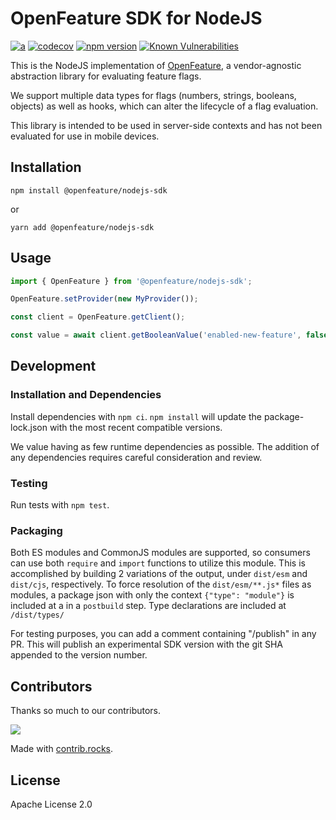 # OpenFeature SDK for NodeJS

[![a](https://img.shields.io/badge/slack-%40cncf%2Fopenfeature-brightgreen?style=flat&logo=slack)](https://cloud-native.slack.com/archives/C0344AANLA1)
[![codecov](https://codecov.io/gh/open-feature/node-sdk/branch/main/graph/badge.svg?token=3DC5XOEHMY)](https://codecov.io/gh/open-feature/node-sdk)
[![npm version](https://badge.fury.io/js/@openfeature%2Fnodejs-sdk.svg)](https://badge.fury.io/js/@openfeature%2Fnodejs-sdk)
[![Known Vulnerabilities](https://snyk.io/test/github/open-feature/node-sdk/badge.svg)](https://snyk.io/test/github/open-feature/node-sdk)

This is the NodeJS implementation of [OpenFeature](https://openfeature.dev), a vendor-agnostic abstraction library for evaluating feature flags.

We support multiple data types for flags (numbers, strings, booleans, objects) as well as  hooks, which can alter the lifecycle of a flag evaluation.

This library is intended to be used in server-side contexts and has not been evaluated for use in mobile devices.

## Installation

```shell
npm install @openfeature/nodejs-sdk
```

or

```shell
yarn add @openfeature/nodejs-sdk
```

## Usage

```typescript
import { OpenFeature } from '@openfeature/nodejs-sdk';

OpenFeature.setProvider(new MyProvider());

const client = OpenFeature.getClient();

const value = await client.getBooleanValue('enabled-new-feature', false);
```

## Development

### Installation and Dependencies

Install dependencies with `npm ci`. `npm install` will update the package-lock.json with the most recent compatible versions.

We value having as few runtime dependencies as possible. The addition of any dependencies requires careful consideration and review.

### Testing

Run tests with `npm test`.

### Packaging

Both ES modules and CommonJS modules are supported, so consumers can use both `require` and `import` functions to utilize this module. This is accomplished by building 2 variations of the output, under `dist/esm` and `dist/cjs`, respectively. To force resolution of the `dist/esm/**.js*` files as modules, a package json with only the context `{"type": "module"}` is included at a in a `postbuild` step. Type declarations are included at `/dist/types/`

For testing purposes, you can add a comment containing "/publish" in any PR. This will publish an experimental SDK version with the git SHA appended to the version number.

## Contributors

Thanks so much to our contributors.

<a href="https://github.com/open-feature/node-sdk/graphs/contributors">
  <img src="https://contrib.rocks/image?repo=open-feature/node-sdk" />
</a>

Made with [contrib.rocks](https://contrib.rocks).

## License

Apache License 2.0
